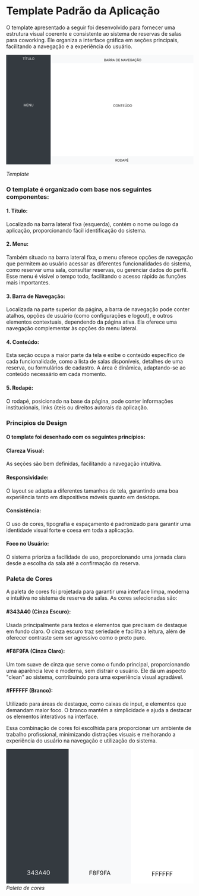# Template Padrão da Aplicação 
O template apresentado a seguir foi desenvolvido para fornecer uma estrutura visual coerente e consistente ao sistema de reservas de salas para coworking. Ele organiza a interface gráfica em seções principais, facilitando a navegação e a experiência do usuário.

![Template Padrão](img/template.png)

*Template*

### O template é organizado com base nos seguintes componentes:

#### 1. Título: 
Localizado na barra lateral fixa (esquerda), contém o nome ou logo da aplicação, proporcionando fácil identificação do sistema.
#### 2. Menu: 
Também situado na barra lateral fixa, o menu oferece opções de navegação que permitem ao usuário acessar as diferentes funcionalidades do sistema, como reservar uma sala, consultar reservas, ou gerenciar dados do perfil.
Esse menu é visível o tempo todo, facilitando o acesso rápido às funções mais importantes.
#### 3. Barra de Navegação: 
Localizada na parte superior da página, a barra de navegação pode conter atalhos, opções de usuário (como configurações e logout), e outros elementos contextuais, dependendo da página ativa.
Ela oferece uma navegação complementar às opções do menu lateral.
#### 4. Conteúdo: 
Esta seção ocupa a maior parte da tela e exibe o conteúdo específico de cada funcionalidade, como a lista de salas disponíveis, detalhes de uma reserva, ou formulários de cadastro.
A área é dinâmica, adaptando-se ao conteúdo necessário em cada momento.
#### 5. Rodapé: 
O rodapé, posicionado na base da página, pode conter informações institucionais, links úteis ou direitos autorais da aplicação.

### Princípios de Design
#### O template foi desenhado com os seguintes princípios:

#### Clareza Visual: 
As seções são bem definidas, facilitando a navegação intuitiva.
#### Responsividade: 
O layout se adapta a diferentes tamanhos de tela, garantindo uma boa experiência tanto em dispositivos móveis quanto em desktops.
#### Consistência: 
O uso de cores, tipografia e espaçamento é padronizado para garantir uma identidade visual forte e coesa em toda a aplicação.
#### Foco no Usuário: 
O sistema prioriza a facilidade de uso, proporcionando uma jornada clara desde a escolha da sala até a confirmação da reserva.

### Paleta de Cores
A paleta de cores foi projetada para garantir uma interface limpa, moderna e intuitiva no sistema de reserva de salas. As cores selecionadas são:

#### #343A40 (Cinza Escuro): 
Usada principalmente para textos e elementos que precisam de destaque em fundo claro. O cinza escuro traz seriedade e facilita a leitura, além de oferecer contraste sem ser agressivo como o preto puro.

#### #F8F9FA (Cinza Claro): 
Um tom suave de cinza que serve como o fundo principal, proporcionando uma aparência leve e moderna, sem distrair o usuário. Ele dá um aspecto "clean" ao sistema, contribuindo para uma experiência visual agradável.

#### #FFFFFF (Branco): 
Utilizado para áreas de destaque, como caixas de input, e elementos que demandam maior foco. O branco mantém a simplicidade e ajuda a destacar os elementos interativos na interface.

Essa combinação de cores foi escolhida para proporcionar um ambiente de trabalho profissional, minimizando distrações visuais e melhorando a experiência do usuário na navegação e utilização do sistema.

![Paleta de Cores](img/paleta_de_cores.png)
*Paleta de cores*

<!-- <span style="color:red">Pré-requisitos: <a href="2-Especificação do Projeto.md"> Especificação do Projeto</a></span>, <a href="3-Projeto de Interface.md"> Projeto de Interface</a>, <a href="4-Metodologia.md"> Metodologia</a>

Layout padrão da aplicação que será utilizado em todas as páginas com a definição de identidade visual, aspectos de responsividade e iconografia.

> **Links Úteis**:
>
> - [CSS Website Layout (W3Schools)](https://www.w3schools.com/css/css_website_layout.asp)
> - [Website Page Layouts](http://www.cellbiol.com/bioinformatics_web_development/chapter-3-your-first-web-page-learning-html-and-css/website-page-layouts/)
> - [Perfect Liquid Layout](https://matthewjamestaylor.com/perfect-liquid-layouts)
> - [How and Why Icons Improve Your Web Design](https://usabilla.com/blog/how-and-why-icons-improve-you-web-design/) -->
